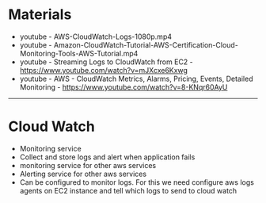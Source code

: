 # Materials
* youtube - AWS-CloudWatch-Logs-1080p.mp4
* youtube - Amazon-CloudWatch-Tutorial-AWS-Certification-Cloud-Monitoring-Tools-AWS-Tutorial.mp4
* youtube - Streaming Logs to CloudWatch from EC2 - https://www.youtube.com/watch?v=mJXcxe6Kxwg
* youtube - AWS - CloudWatch Metrics, Alarms, Pricing, Events, Detailed Monitoring - https://www.youtube.com/watch?v=8-KNqr60AyU
------
# Cloud Watch
* Monitoring service
* Collect and store logs and alert when application fails
* monitoring service for other aws services
* Alerting service for other aws services
* Can be configured to monitor logs. For this we need configure aws logs agents on EC2 instance and tell which logs to send to cloud watch